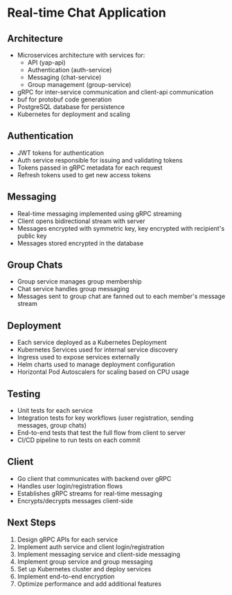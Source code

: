# Real-time Chat Application

## Architecture
- Microservices architecture with services for:
  - API (yap-api)
  - Authentication (auth-service)
  - Messaging (chat-service) 
  - Group management (group-service)
- gRPC for inter-service communication and client-api communication
- buf for protobuf code generation
- PostgreSQL database for persistence
- Kubernetes for deployment and scaling

## Authentication
- JWT tokens for authentication
- Auth service responsible for issuing and validating tokens
- Tokens passed in gRPC metadata for each request
- Refresh tokens used to get new access tokens

## Messaging
- Real-time messaging implemented using gRPC streaming
- Client opens bidirectional stream with server
- Messages encrypted with symmetric key, key encrypted with recipient's public key
- Messages stored encrypted in the database

## Group Chats
- Group service manages group membership 
- Chat service handles group messaging
- Messages sent to group chat are fanned out to each member's message stream

## Deployment
- Each service deployed as a Kubernetes Deployment
- Kubernetes Services used for internal service discovery
- Ingress used to expose services externally
- Helm charts used to manage deployment configuration
- Horizontal Pod Autoscalers for scaling based on CPU usage

## Testing
- Unit tests for each service
- Integration tests for key workflows (user registration, sending messages, group chats)
- End-to-end tests that test the full flow from client to server
- CI/CD pipeline to run tests on each commit

## Client
- Go client that communicates with backend over gRPC
- Handles user login/registration flows
- Establishes gRPC streams for real-time messaging
- Encrypts/decrypts messages client-side

## Next Steps
1. Design gRPC APIs for each service
2. Implement auth service and client login/registration
3. Implement messaging service and client-side messaging
4. Implement group service and group messaging
5. Set up Kubernetes cluster and deploy services 
6. Implement end-to-end encryption
7. Optimize performance and add additional features